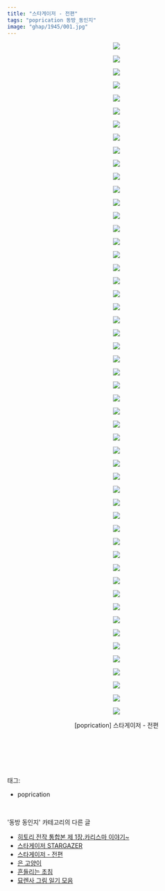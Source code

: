 ```yaml
---
title: "스타게이저 - 전편"
tags: "poprication 동방_동인지"
image: "ghap/1945/001.jpg"
---
```

<div class="article">
<p style="text-align: center; clear: none; float: none;"><img src="{{ site.nasurl }}/ghap/1945/001.jpg"/></p>
<p style="text-align: center; clear: none; float: none;"><img src="{{ site.nasurl }}/ghap/1945/002.jpg"/></p>
<p style="text-align: center; clear: none; float: none;"><img src="{{ site.nasurl }}/ghap/1945/003.jpg"/></p>
<p style="text-align: center; clear: none; float: none;"><img src="{{ site.nasurl }}/ghap/1945/004.jpg"/></p>
<p style="text-align: center; clear: none; float: none;"><img src="{{ site.nasurl }}/ghap/1945/005.jpg"/></p>
<p style="text-align: center; clear: none; float: none;"><img src="{{ site.nasurl }}/ghap/1945/006.jpg"/></p>
<p style="text-align: center; clear: none; float: none;"><img src="{{ site.nasurl }}/ghap/1945/007.jpg"/></p>
<p style="text-align: center; clear: none; float: none;"><img src="{{ site.nasurl }}/ghap/1945/008.jpg"/></p>
<p style="text-align: center; clear: none; float: none;"><img src="{{ site.nasurl }}/ghap/1945/009.jpg"/></p>
<p style="text-align: center; clear: none; float: none;"><img src="{{ site.nasurl }}/ghap/1945/010.jpg"/></p>
<p style="text-align: center; clear: none; float: none;"><img src="{{ site.nasurl }}/ghap/1945/011.jpg"/></p>
<p style="text-align: center; clear: none; float: none;"><img src="{{ site.nasurl }}/ghap/1945/012.jpg"/></p>
<p style="text-align: center; clear: none; float: none;"><img src="{{ site.nasurl }}/ghap/1945/013.jpg"/></p>
<p style="text-align: center; clear: none; float: none;"><img src="{{ site.nasurl }}/ghap/1945/014.jpg"/></p>
<p style="text-align: center; clear: none; float: none;"><img src="{{ site.nasurl }}/ghap/1945/015.jpg"/></p>
<p style="text-align: center; clear: none; float: none;"><img src="{{ site.nasurl }}/ghap/1945/016.jpg"/></p>
<p style="text-align: center; clear: none; float: none;"><img src="{{ site.nasurl }}/ghap/1945/017.jpg"/></p>
<p style="text-align: center; clear: none; float: none;"><img src="{{ site.nasurl }}/ghap/1945/018.jpg"/></p>
<p style="text-align: center; clear: none; float: none;"><img src="{{ site.nasurl }}/ghap/1945/019.jpg"/></p>
<p style="text-align: center; clear: none; float: none;"><img src="{{ site.nasurl }}/ghap/1945/020.jpg"/></p>
<p style="text-align: center; clear: none; float: none;"><img src="{{ site.nasurl }}/ghap/1945/021.jpg"/></p>
<p style="text-align: center; clear: none; float: none;"><img src="{{ site.nasurl }}/ghap/1945/022.jpg"/></p>
<p style="text-align: center; clear: none; float: none;"><img src="{{ site.nasurl }}/ghap/1945/023.jpg"/></p>
<p style="text-align: center; clear: none; float: none;"><img src="{{ site.nasurl }}/ghap/1945/024.jpg"/></p>
<p style="text-align: center; clear: none; float: none;"><img src="{{ site.nasurl }}/ghap/1945/025.jpg"/></p>
<p style="text-align: center; clear: none; float: none;"><img src="{{ site.nasurl }}/ghap/1945/026.jpg"/></p>
<p style="text-align: center; clear: none; float: none;"><img src="{{ site.nasurl }}/ghap/1945/027.jpg"/></p>
<p style="text-align: center; clear: none; float: none;"><img src="{{ site.nasurl }}/ghap/1945/028.jpg"/></p>
<p style="text-align: center; clear: none; float: none;"><img src="{{ site.nasurl }}/ghap/1945/029.jpg"/></p>
<p style="text-align: center; clear: none; float: none;"><img src="{{ site.nasurl }}/ghap/1945/030.jpg"/></p>
<p style="text-align: center; clear: none; float: none;"><img src="{{ site.nasurl }}/ghap/1945/031.jpg"/></p>
<p style="text-align: center; clear: none; float: none;"><img src="{{ site.nasurl }}/ghap/1945/032.jpg"/></p>
<p style="text-align: center; clear: none; float: none;"><img src="{{ site.nasurl }}/ghap/1945/033.jpg"/></p>
<p style="text-align: center; clear: none; float: none;"><img src="{{ site.nasurl }}/ghap/1945/034.jpg"/></p>
<p style="text-align: center; clear: none; float: none;"><img src="{{ site.nasurl }}/ghap/1945/035.jpg"/></p>
<p style="text-align: center; clear: none; float: none;"><img src="{{ site.nasurl }}/ghap/1945/036.jpg"/></p>
<p style="text-align: center; clear: none; float: none;"><img src="{{ site.nasurl }}/ghap/1945/037.jpg"/></p>
<p style="text-align: center; clear: none; float: none;"><img src="{{ site.nasurl }}/ghap/1945/038.jpg"/></p>
<p style="text-align: center; clear: none; float: none;"><img src="{{ site.nasurl }}/ghap/1945/039.jpg"/></p>
<p style="text-align: center; clear: none; float: none;"><img src="{{ site.nasurl }}/ghap/1945/040.jpg"/></p>
<p style="text-align: center; clear: none; float: none;"><img src="{{ site.nasurl }}/ghap/1945/041.jpg"/></p>
<p style="text-align: center; clear: none; float: none;"><img src="{{ site.nasurl }}/ghap/1945/042.jpg"/></p>
<p style="text-align: center; clear: none; float: none;"><img src="{{ site.nasurl }}/ghap/1945/043.jpg"/></p>
<p style="text-align: center; clear: none; float: none;"><img src="{{ site.nasurl }}/ghap/1945/044.jpg"/></p>
<p style="text-align: center; clear: none; float: none;"><img src="{{ site.nasurl }}/ghap/1945/045.jpg"/></p>
<p style="text-align: center; clear: none; float: none;"><img src="{{ site.nasurl }}/ghap/1945/046.jpg"/></p>
<p style="text-align: center; clear: none; float: none;"><img src="{{ site.nasurl }}/ghap/1945/047.jpg"/></p>
<p style="text-align: center; clear: none; float: none;"><img src="{{ site.nasurl }}/ghap/1945/048.jpg"/></p>
<p style="text-align: center; clear: none; float: none;"><img src="{{ site.nasurl }}/ghap/1945/049.jpg"/></p>
<p style="text-align: center; clear: none; float: none;"><img src="{{ site.nasurl }}/ghap/1945/050.jpg"/></p>
<p style="text-align: center; clear: none; float: none;"><img src="{{ site.nasurl }}/ghap/1945/051.jpg"/></p>
<p style="text-align: center; clear: none; float: none;"><img src="{{ site.nasurl }}/ghap/1945/052.jpg"/></p>
<p style="text-align: center; clear: none; float: none;">[poprication] 스타게이저 - 전편</p>
<p style="text-align: center; clear: none; float: none;"><br/></p>
<p><br/></p>
</div><br/>
<div class="tagTrail">
<p>태그: </p>
<ul>
<li>poprication</li>
</ul>
</div><br/>
<div class="another">
<p>'동방 동인지' 카테고리의 다른 글</p>
<ul>
<li><a href="/2016-08-31-ghap_1947">히토리 전작 통합본 제 1장.카리스마 이야기~</a></li>
<li><a href="/2016-08-31-ghap_1946">스타게이저 STARGAZER</a></li>
<li><a href="/2016-08-31-ghap_1945">스타게이저 - 전편</a></li>
<li><a href="/2016-08-31-ghap_1944">은 고양이</a></li>
<li><a href="/2016-08-31-ghap_1943">흔들리는 초침</a></li>
<li><a href="/2016-08-31-ghap_1941">묘렌사 그림 일기 모음</a></li>
</ul>
</div><br/>
<div class="cb_module cb_fluid">
<div class="cb_wrt cb_profile">
</div><!-- commentList close -->
</div><br/>
